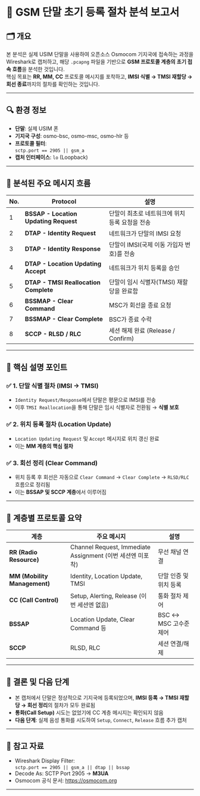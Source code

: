 # 📡 GSM 단말 초기 등록 절차 분석 보고서

## 🗂 개요

본 분석은 실제 USIM 단말을 사용하여 오픈소스 Osmocom 기지국에 접속하는 과정을 Wireshark로 캡처하고, 해당 `.pcapng` 파일을 기반으로 **GSM 프로토콜 계층의 초기 접속 흐름**을 분석한 것입니다.  
핵심 목표는 **RR, MM, CC** 프로토콜 메시지를 포착하고, **IMSI 식별 → TMSI 재할당 → 회선 종료**까지의 절차를 확인하는 것입니다.

---

## 🔍 환경 정보

- **단말**: 실제 USIM 폰
- **기지국 구성**: osmo-bsc, osmo-msc, osmo-hlr 등
- **프로토콜 필터**:  
  `sctp.port == 2905 || gsm_a`  
- **캡처 인터페이스**: `lo` (Loopback)

---

## 📑 분석된 주요 메시지 흐름

| No. | Protocol | 설명 |
|-----|----------|------|
| 1 | **BSSAP - Location Updating Request** | 단말이 최초로 네트워크에 위치 등록 요청을 전송 |
| 2 | **DTAP - Identity Request** | 네트워크가 단말의 IMSI 요청 |
| 3 | **DTAP - Identity Response** | 단말이 IMSI(국제 이동 가입자 번호)를 전송 |
| 4 | **DTAP - Location Updating Accept** | 네트워크가 위치 등록을 승인 |
| 5 | **DTAP - TMSI Reallocation Complete** | 단말이 임시 식별자(TMSI) 재할당을 완료함 |
| 6 | **BSSMAP - Clear Command** | MSC가 회선을 종료 요청 |
| 7 | **BSSMAP - Clear Complete** | BSC가 종료 수락 |
| 8 | **SCCP - RLSD / RLC** | 세션 해제 완료 (Release / Confirm) |

---

## 📌 핵심 설명 포인트

### ✅ 1. 단말 식별 절차 (IMSI → TMSI)
- `Identity Request/Response`에서 단말은 평문으로 IMSI를 전송
- 이후 `TMSI Reallocation`을 통해 단말은 임시 식별자로 전환됨 → **식별 보호**

### ✅ 2. 위치 등록 절차 (Location Update)
- `Location Updating Request` 및 `Accept` 메시지로 위치 갱신 완료
- 이는 **MM 계층의 핵심 절차**

### ✅ 3. 회선 정리 (Clear Command)
- 위치 등록 후 회선은 자동으로 `Clear Command` → `Clear Complete` → `RLSD/RLC` 흐름으로 정리됨
- 이는 **BSSAP 및 SCCP 계층**에서 이루어짐

---

## 🔬 계층별 프로토콜 요약

| 계층 | 주요 메시지 | 설명 |
|------|-------------|------|
| **RR (Radio Resource)** | Channel Request, Immediate Assignment (이번 세션엔 미포착) | 무선 채널 연결 |
| **MM (Mobility Management)** | Identity, Location Update, TMSI | 단말 인증 및 위치 등록 |
| **CC (Call Control)** | Setup, Alerting, Release (이번 세션엔 없음) | 통화 절차 제어 |
| **BSSAP** | Location Update, Clear Command 등 | BSC ↔ MSC 고수준 제어 |
| **SCCP** | RLSD, RLC | 세션 연결/해제 |

---

## 🎯 결론 및 다음 단계

- 본 캡처에서 단말은 정상적으로 기지국에 등록되었으며, **IMSI 등록 → TMSI 재할당 → 회선 정리**의 절차가 모두 완료됨
- **통화(Call Setup)** 시도는 없었기에 CC 계층 메시지는 확인되지 않음
- **다음 단계**: 실제 음성 통화를 시도하여 `Setup`, `Connect`, `Release` 흐름 추가 캡처

---

## 🧩 참고 자료

- Wireshark Display Filter:  
  `sctp.port == 2905 || gsm_a || dtap || bssap`
- Decode As: SCTP Port 2905 → **M3UA**
- Osmocom 공식 문서: https://osmocom.org

---